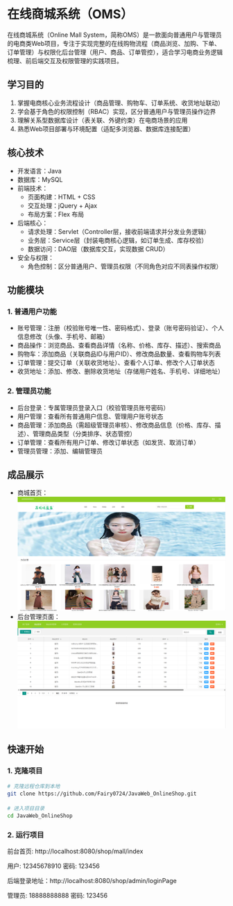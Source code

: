 # 在线商城系统（OMS）
在线商城系统（Online Mall System，简称OMS）是一款面向普通用户与管理员的电商类Web项目，专注于实现完整的在线购物流程（商品浏览、加购、下单、订单管理）与权限化后台管理（用户、商品、订单管控），适合学习电商业务逻辑梳理、前后端交互及权限管理的实践项目。

## 学习目的
1. 掌握电商核心业务流程设计（商品管理、购物车、订单系统、收货地址联动）
2. 学会基于角色的权限控制（RBAC）实现，区分普通用户与管理员操作边界
3. 理解关系型数据库设计（表关联、外键约束）在电商场景的应用
4. 熟悉Web项目部署与环境配置（适配多浏览器、数据库连接配置）


## 核心技术
- 开发语言：Java
- 数据库：MySQL
- 前端技术：
  - 页面构建：HTML + CSS
  - 交互处理：jQuery + Ajax
  - 布局方案：Flex 布局
- 后端核心：
  - 请求处理：Servlet（Controller层，接收前端请求并分发业务逻辑）
  - 业务层：Service层（封装电商核心逻辑，如订单生成、库存校验）
  - 数据访问：DAO层（数据库交互，实现数据 CRUD）
- 安全与权限：
  - 角色控制：区分普通用户、管理员权限（不同角色对应不同表操作权限）


## 功能模块

### 1. 普通用户功能
- 账号管理：注册（校验账号唯一性、密码格式）、登录（账号密码验证）、个人信息修改（头像、手机号、邮箱）
- 商品操作：浏览商品、查看商品详情（名称、价格、库存、描述）、搜索商品
- 购物车：添加商品（关联商品ID与用户ID）、修改商品数量、查看购物车列表
- 订单管理：提交订单（关联收货地址）、查看个人订单、修改个人订单状态
- 收货地址：添加、修改、删除收货地址（存储用户姓名、手机号、详细地址）

### 2. 管理员功能
- 后台登录：专属管理员登录入口（校验管理员账号密码）
- 用户管理：查看所有普通用户信息、管理用户账号状态
- 商品管理：添加商品（需超级管理员审核）、修改商品信息（价格、库存、描述）、管理商品类型（分类排序、状态管控）
- 订单管理：查看所有用户订单、修改订单状态（如发货、取消订单）
- 管理员管理：添加、编辑管理员

  
## 成品展示
- 商城首页：
![商城首页](https://github.com/Fairy0724/JavaWebOnlineShop/blob/master/WebRoot/res/screenshot/OnlineShopMain.png)
- 后台管理页面：
![商城首页](https://github.com/Fairy0724/JavaWebOnlineShop/blob/master/WebRoot/res/screenshot/adminMainPage.png)

## 快速开始

### 1. 克隆项目
```bash
# 克隆远程仓库到本地
git clone https://github.com/Fairy0724/JavaWeb_OnlineShop.git

# 进入项目目录
cd JavaWeb_OnlineShop
```
### 2. 运行项目
前台首页: http://localhost:8080/shop/mall/index

用户: 12345678910 密码: 123456

后端登录地址：http://localhost:8080/shop/admin/loginPage

管理员: 18888888888 密码: 123456
